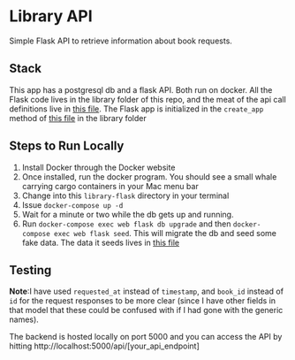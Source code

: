 # Library API
Simple Flask API to retrieve information about book requests.

## Stack

This app has a postgresql db and a flask API.  Both run on docker.
All the Flask code lives in the library folder of this repo, and the meat of the api call definitions live in [this file](library/views.py).
The Flask app is initialized in the `create_app` method of [this file](library/__init__.py) in the library folder

## Steps to Run Locally

1. Install Docker through the Docker website
2. Once installed, run the docker program. You should see a small whale carrying cargo containers in your Mac menu bar
3. Change into this `library-flask` directory in your terminal
4. Issue `docker-compose up -d`
5. Wait for a minute or two while the db gets up and running.
6. Run `docker-compose exec web flask db upgrade` and then `docker-compose exec web flask seed`.  This will migrate the db and seed some fake data.  The data it seeds lives in [this file](library/commands.py)

## Testing

**Note**:I have used `requested_at` instead of `timestamp`, and `book_id` instead of `id` for the request responses to be more clear (since I have other fields in that model that these could be confused with if I had gone with the generic names).

The backend is hosted locally on port 5000 and you can access the API by hitting http://localhost:5000/api/[your_api_endpoint]
